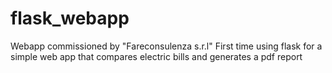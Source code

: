 # flask_webapp
Webapp commissioned by "Fareconsulenza s.r.l"
First time using flask for a simple web app that compares electric bills and generates a pdf report

